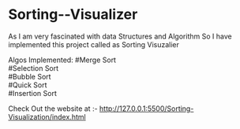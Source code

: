 # Sorting--Visualizer
As I am very fascinated with data Structures and Algorithm So I have implemented this project called as Sorting Visuzalier

Algos Implemented:
#Merge Sort<br/>
#Selection Sort<br/>
#Bubble Sort<br/>
#Quick Sort<br/>
#Insertion Sort

Check Out the website at :- http://127.0.0.1:5500/Sorting-Visualization/index.html




